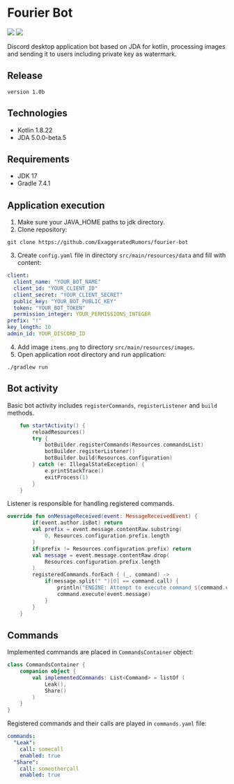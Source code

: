 # Fourier Bot

![](https://shields.io/badge/JDA-5.0-violet) ![](https://shields.io/badge/v1.0b-purple)

Discord desktop application bot based on JDA for kotlin, processing images and sending it to users including private key as watermark.

## Release

`
version 1.0b
`

## Technologies

- Kotlin 1.8.22
- JDA 5.0.0-beta.5

## Requirements

- JDK 17
- Gradle 7.4.1

## Application execution

1. Make sure your JAVA_HOME paths to jdk directory.
2. Clone repository:
```
git clone https://github.com/ExaggeratedRumors/fourier-bot
```
3. Create `config.yaml` file in directory `src/main/resources/data` and fill with content:
```yaml
client:
  client_name: "YOUR_BOT_NAME"
  client_id: "YOUR_CLIENT_ID"
  client_secret: "YOUR_CLIENT_SECRET"
  public_key: "YOUR_BOT_PUBLIC_KEY"
  token: "YOUR_BOT_TOKEN"
  permission_integer: YOUR_PERMISSIONS_INTEGER
prefix: "!"
key_length: 10
admin_id: YOUR_DISCORD_ID 
```
4. Add image `items.png` to directory `src/main/resources/images`.
5. Open application root directory and run application:
```
./gradlew run
```

## Bot activity

Basic bot activity includes `registerCommands`, `registerListener` and `build` methods.
```kotlin
    fun startActivity() {
        reloadResources()
        try {
            botBuilder.registerCommands(Resources.commandsList)
            botBuilder.registerListener()
            botBuilder.build(Resources.configuration)
        } catch (e: IllegalStateException) {
            e.printStackTrace()
            exitProcess(1)
        }
    }
```

Listener is responsible for handling registered commands.
```kotlin
override fun onMessageReceived(event: MessageReceivedEvent) {
        if(event.author.isBot) return
        val prefix = event.message.contentRaw.substring(
            0, Resources.configuration.prefix.length
        )
        if(prefix != Resources.configuration.prefix) return
        val message = event.message.contentRaw.drop(
            Resources.configuration.prefix.length
        )
        registeredCommands.forEach { (_, command) ->
            if(message.split(" ")[0] == command.call) {
                println("ENGINE: Attempt to execute command ${command.call}")
                command.execute(event.message)
            }
        }
    }
```

## Commands

Implemented commands are placed in `CommandsContainer` object:
```kotlin
class CommandsContainer {
    companion object {
        val implementedCommands: List<Command> = listOf (
            Leak(),
            Share()
        )
    }
}
```

Registered commands and their calls are played in `commands.yaml` file:
```yaml
commands:
  "Leak":
    call: somecall
    enabled: true
  "Share":
    call: someothercall
    enabled: true
```





